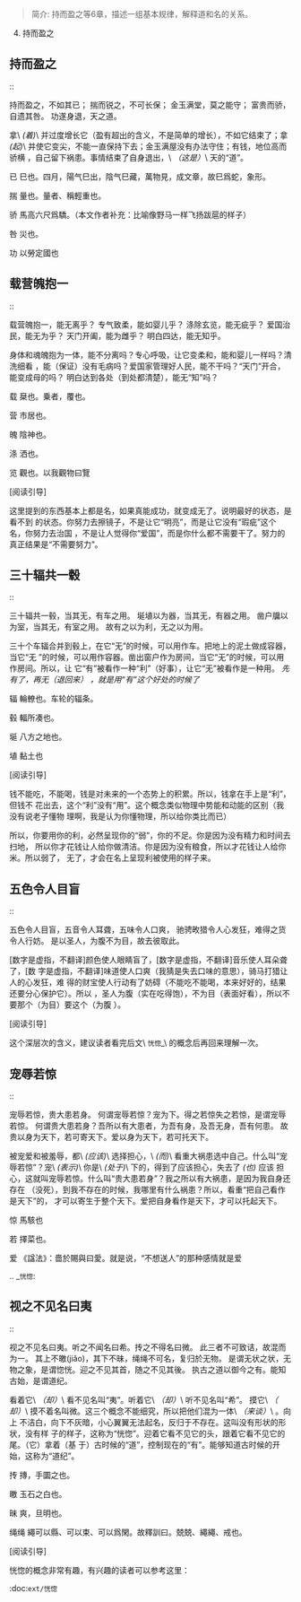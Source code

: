 > 简介: 持而盈之等6章，描述一组基本规律，解释道和名的关系。

4. 持而盈之

## 持而盈之

::

  持而盈之，不如其已；
  揣而锐之，不可长保；
  金玉满堂，莫之能守；
  富贵而骄，自遗其咎。
  功遂身退，天之道。

拿\ *(着)*\ 并过度增长它（盈有超出的含义，不是简单的增长），不如它结束了；拿\
*(起)*\ 并使它变尖，不能一直保持下去；金玉满屋没有办法守住；有钱，地位高而骄横
，自己留下祸患。事情结束了自身退出，\ *（这是）*\ 天的“道”。

已
  巳也。四月，陽气巳出，陰气巳藏，萬物見，成文章，故巳爲蛇，象形。

揣
  量也。量者、稱輕重也。

骄
  馬高六尺爲驕。（本文作者补充：比喻像野马一样飞扬跋扈的样子）

咎
  災也。

功
  以勞定國也

## 载营魄抱一
::

  载营魄抱一，能无离乎？
  专气致柔，能如婴儿乎？
  涤除玄览，能无疵乎？
  爱国治民，能无为乎？
  天门开阖，能为雌乎？
  明白四达，能无知乎。

身体和魂魄抱为一体，能不分离吗？专心呼吸，让它变柔和，能和婴儿一样吗？清洗细看
，能（保证）没有毛病吗？爱国家管理好人民，能不干吗？“天门”开合，能变成母的吗？
明白达到各处（到处都清楚），能无“知”吗？

载
  椉也。乗者，覆也。

营
  市居也。

魄
  陰神也。

涤
  洒也。

览
  觀也。以我觀物曰覽

[阅读引导]

这里提到的东西基本上都是名，如果真能成功，就变成无了。说明最好的状态，是看不到
的状态。你努力去擦镜子，不是让它“明亮”，而是让它没有“瑕疵”这个名，你努力去治国
，不是让人觉得你“爱国”，而是你什么都不需要干了。努力的真正结果是“不需要努力”。

## 三十辐共一毂
::

  三十辐共一毂，当其无，有车之用。
  埏埴以为器，当其无，有器之用。
  凿户牖以为室，当其无，有室之用。
  故有之以为利，无之以为用。

三十个车辐合并到毂上，在它“无”的时候，可以用作车。把地上的泥土做成容器，当它“无
”的时候，可以用作容器。凿出窗户作为房间，当它“无”的时候，可以用作房间。所以，让
它“有”被看作一种“利”（好事），让它“无”被看作是一种用。 *先有了，再无（退回来）
，就是用“有”这个好处的时候了*

辐
  輪轑也。车轮的辐条。

毂
  輻所凑也。

埏
  八方之地也。

埴
  黏土也

[阅读引导]

钱不能吃，不能喝，钱是对未来的一个态势上的积累。所以，钱拿在手上是“利”，但钱不
花出去，这个“利”没有“用”。这个概念类似物理中势能和动能的区别（我没有说老子懂物
理啊，我是认为你懂物理，所以给你类比而已）

所以，你要用你的利，必然呈现你的“弱”，你的不足。你是因为没有精力和时间去扫地，
所以你才花钱让人给你做清洁。你是因为没有粮食，所以才花钱让人给你米。所以弱了，
无了，才会在名上呈现利被使用的样子来。
  
## 五色令人目盲
::

  五色令人目盲，五音令人耳聋，五味令人口爽，
  驰骋畋猎令人心发狂，难得之货令人行妨。
  是以圣人，为腹不为目，故去彼取此。
  
[数字是虚指，不翻译]颜色使人眼睛盲了，[数字是虚指，不翻译]音乐使人耳朵聋了，[数
字是虚指，不翻译]味道使人口爽（我猜是失去口味的意思），骑马打猎让人的心发狂，难
得的财宝使人行动有了妨碍（不能吃不能喝，本来好好的，结果还要分心保护它）。所以
，圣人为腹（实在吃得饱），不为目（表面好看），所以不要那个（为目）要这个（为腹
）。

[阅读引导]

这个深层次的含义，建议读者看完后文\ `恍惚`_\ 的概念后再回来理解一次。

## 宠辱若惊
::

  宠辱若惊，贵大患若身。
  何谓宠辱若惊？宠为下。得之若惊失之若惊，是谓宠辱若惊。
  何谓贵大患若身？吾所以有大患者，为吾有身，及吾无身，吾有何患。
  故贵以身为天下，若可寄天下。爱以身为天下，若可托天下。

被宠爱和被羞辱，都\ *(应该)*\ 选择担心，\ *(而)*\ 看重大祸患选中自己。什么叫“宠
辱若惊”？宠\ *(表示)*\ 你是\ *(处于)*\ 下的，得到了应该担心，失去了 *(也)* 应该
担心，这就叫宠辱若惊。什么叫“贵大患若身”？我之所以有大祸患，是因为我自身还存在
（没死），到我不存在的时候，我哪里有什么祸患？所以，看重“把自己看作是天下”的，
才可以寄生于整个天下。爱把自身看作是天下，才可以托起天下。

惊
  馬駭也

若
  擇菜也。

爱
  《諡法》：嗇於賜與曰愛。就是说，“不想送人”的那种感情就是爱

.. _`恍惚`:

## 视之不见名曰夷
::

  视之不见名曰夷。听之不闻名曰希。抟之不得名曰微。
  此三者不可致诘，故混而为一。
  其上不皦(jiǎo)，其下不昧，绳绳不可名，复归於无物。
  是谓无状之状，无物之象，是谓惚恍。迎之不见其首，随之不见其後。
  执古之道以御今之有。能知古始，是谓道纪。

看着它\ *（却）*\ 看不见名叫“夷”。听着它\ *（却）*\ 听不见名叫“希”。 摸它\ *（
却）*\ 摸不着名叫微。这三个概念不能细究，所以把他们混为一体\ *（来谈）*\ 。向上
不洁白，向下不灰暗，小心翼翼无法起名，反归于不存在。这叫没有形状的形状，没有样
子的样子，这称为“恍惚”。迎着它看不见它的头，跟着它看不见它的尾。（它）拿着（基
于）古时候的“道”，控制现在的“有”。能够知道古时候的开始，这称为“道纪”。

抟
  摶，手圜之也。

皦
  玉石之白也。

昧
  爽，旦明也。

绳绳
  繩可以縣、可以束、可以爲閑。故釋訓曰。兢兢、繩繩、戒也。

[阅读引导]

恍惚的概念非常有趣，有兴趣的读者可以参考这里：

  :doc:`ext/恍惚`
